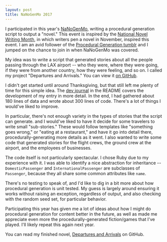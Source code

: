 ```yaml
---
layout: post
title: NaNoGenMo 2017
---
```


I participated in this year's [NaNoGenMo](https://nanogenmo.github.io/), writing a procedural generation script to output a "novel." This event is inspired by the [National Novel Writing Month](http://nanowrimo.org/), in which writers pen a novel in November, inspired this event. I am an avid follower of the [Procedural Generation tumblr](http://procedural-generation.tumblr.com/) and I jumped on the chance to join in when NaNoGenMo was covered.

My idea was to write a script that generated stories about all the people passing through the LAX airport -- who they were, where they were going, if they were from another country, how they were feeling, and so on. I called my project "Departures and Arrivals." You can view it [on GitHub](https://github.com/mathias/destinations).

I didn't get started until around Thanksgiving, but that still left me plenty of time for this simple idea. The [dev journal](https://github.com/mathias/destinations#journal) in the README covers the development of my entry in more detail. In the end, I had gathered about 180 lines of data and wrote about 300 lines of code. There's a lot of things I would've liked to improve.

In particular, there's not enough variety in the types of stories that the script can generate. and I would've liked to have it decide for some travelers to write small "sub-stories." These would follow templates like "something goes wrong," or "eating at a restaurant," and have it go into detail there, procedurally-generating more details as it went. I also wanted to write some code that generated stories for the flight crews, the ground crew at the airport, and the employees of businesses.

The code itself is not particularly spectacular. I chose Ruby due to my experience with it. I was able to identify a nice abstraction for inheritance -- `DomesticPassenger` and `InternationalPassenger` are subclasses of `Passenger`, because they all share some common attributes like `name`.

There's no testing to speak of, and I'd like to dig in a bit more about how procedural generation is unit tested. My guess is largely around ensuring it works without raising an exception, regardless of output, and also checking with the random seed set, for particular behavior.

Participating this year has given me a lot of ideas about how I might do procedural generation for content better in the future, as well as made me appreciate even more the procedurally-generated fiction/games that I've played. I'll likely repeat this again next year.

You can read my finished novel, [Departures and Arrivals](https://github.com/mathias/destinations/blob/master/departures.md) on GitHub.
